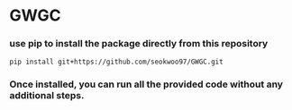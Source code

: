 # GWGC
### use pip to install the package directly from this repository
```
pip install git+https://github.com/seokwoo97/GWGC.git
```
### Once installed, you can run all the provided code without any additional steps.
